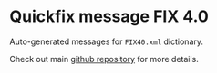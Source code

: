 # Quickfix message FIX 4.0

Auto-generated messages for `FIX40.xml` dictionary.

Check out main [github repository](https://github.com/arthurlm/quickfix-rs/) for more details.
